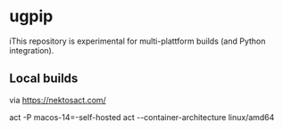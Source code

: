 # ugpip
iThis repository is experimental for multi-plattform builds (and Python integration).

## Local builds
via https://nektosact.com/

act -P macos-14=-self-hosted
act --container-architecture linux/amd64
